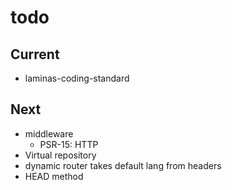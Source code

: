 # todo

## Current

- laminas-coding-standard

## Next

- middleware
  - PSR-15: HTTP
- Virtual repository
- dynamic router takes default lang from headers  
- HEAD method
